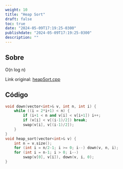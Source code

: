 ```yaml
---
weight: 10
title: "Heap Sort"
draft: false
toc: true
date: "2024-05-09T17:19:25-0300"
publishdate: "2024-05-09T17:19:25-0300"
description: ""
---
```


## Sobre
 O(n log n)



Link original: [heapSort.cpp](https://github.com/brunomaletta/Biblioteca/tree/master/Codigo/Problemas/heapSort.cpp)

## Código
```cpp
void down(vector<int>& v, int n, int i) {
	while ((i = 2*i+1) < n) {
		if (i+1 < n and v[i] < v[i+1]) i++;
		if (v[i] < v[(i-1)/2]) break;
		swap(v[i], v[(i-1)/2]);
	}
}
void heap_sort(vector<int>& v) {
	int n = v.size();
	for (int i = n/2-1; i >= 0; i--) down(v, n, i);
	for (int i = n-1; i > 0; i--)
		swap(v[0], v[i]), down(v, i, 0);
}
```
